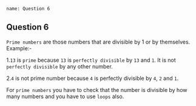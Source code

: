 ```ngMeta
name: Question 6
```

##  Question 6

`Prime numbers` are those numbers that are divisible by 1 or by themselves. Example:-

1.`13` is `prime` because `13` is `perfectly divisible` by `13` and `1`. It is not `perfectly divisible` by any other number.

2.`4` is not prime number because `4` is perfectly divisible by `4`, `2` and `1`.

For `prime numbers` you have to check that the number is divisible by how many numbers and you have to use `loops` also.